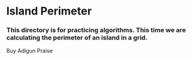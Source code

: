 # Island Perimeter

### This directory is for practicing algorithms. This time we are calculating the perimeter of an island in a grid.
Buy Adigun Praise
